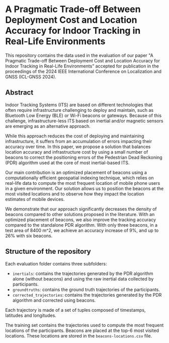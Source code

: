 # A Pragmatic Trade-off Between Deployment Cost and Location Accuracy for Indoor Tracking in Real-Life Environments

This repository contains the data used in the evaluation of our paper "A Pragmatic Trade-off Between Deployment Cost and Location Accuracy for Indoor Tracking in Real-Life Environments" accepted for publication in the proceedings of the 2024 IEEE International Conference on Localization and GNSS (ICL-GNSS 2024).

## Abstract
Indoor Tracking Systems (ITS) are based on different technologies that often require infrastructure challenging to deploy and maintain, such as Bluetooth Low Energy (BLE) or Wi-Fi beacons or gateways. Because of this challenge, infrastructure-less ITS based on inertial and/or magnetic sensors are emerging as an alternative approach.

While this approach reduces the cost of deploying and maintaining infrastructure, it suffers from an accumulation of errors impacting their accuracy over time. In this paper, we propose a solution that balances location accuracy and infrastructure cost by using a small number of beacons to correct the positioning errors of the Pedestrian Dead Reckoning (PDR) algorithm used at the core of most inertial-based ITS.

Our main contribution is an optimized placement of beacons using a computationally efficient geospatial indexing technique, which relies on real-life data to compute the most frequent location of mobile phone users in a given environment. Our solution allows us to position the beacons at the most visited locations and to observe how they impact the location estimates of mobile devices.

We demonstrate that our approach significantly decreases the density of beacons compared to other solutions proposed in the literature. With an optimized placement of beacons, we also improve the tracking accuracy compared to the standalone PDR algorithm. With only three beacons, in a test area of 8400 m^2, we achieve an accuracy increase of 9%, and up to 26% with six beacons.

## Structure of the repository

Each evaluation folder contains three subfolders:
- `inertials`: contains the trajectories generated by the PDR algorithm alone (without beacons) and using the raw inertial data collected by participants.
- `groundtruths`: contains the ground truth trajectories of the participants.
- `corrected_trajectories`: contains the trajectories generated by the PDR algorithm and corrected using beacons.

Each trajectory is made of a set of tuples composed of timestamps, latitudes and longitudes. 

The training set contains the trajectories used to compute the most frequent locations of the participants.
Beacons are placed at the top-6 most visited locations.
These locations are stored in the `beacons-locations.csv` file. 
